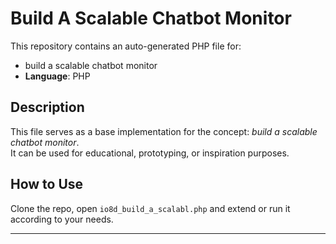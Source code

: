 # Build A Scalable Chatbot Monitor

This repository contains an auto-generated PHP file for:

- build a scalable chatbot monitor
- **Language**: PHP

## Description

This file serves as a base implementation for the concept: *build a scalable chatbot monitor*.  
It can be used for educational, prototyping, or inspiration purposes.

## How to Use

Clone the repo, open `io8d_build_a_scalabl.php` and extend or run it according to your needs.

---


